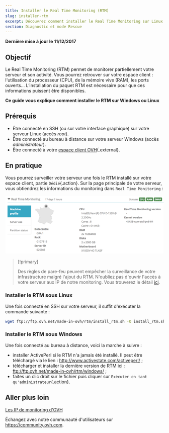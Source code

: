 ```yaml
---
title: Installer le Real Time Monitoring (RTM)
slug: installer-rtm
excerpt: Découvrez comment installer le Real Time Monitoring sur Linux ou Windows
section: Diagnostic et mode Rescue
---
```


**Dernière mise à jour le 11/12/2017**

## Objectif

Le Real Time Monitoring (RTM) permet de monitorer partiellement votre serveur et son activité. Vous pourrez retrouver sur votre espace client : l'utilisation du processeur (CPU), de la mémoire vive (RAM), les ports ouverts... L’installation du paquet RTM est nécessaire pour que ces informations puissent être disponibles.

**Ce guide vous explique comment installer le RTM sur Windows ou Linux**

## Prérequis

- Être connecté en SSH (ou sur votre interface graphique) sur votre serveur Linux (accès *root*).
- Être connecté au bureau à distance sur votre serveur Windows (accès *administrateur*).
- Être connecté à votre [espace client OVH](https://www.ovh.com/auth/?action=gotomanager){.external}.

## En pratique

Vous pourrez surveiller votre serveur une fois le RTM installé sur votre espace client, partie `Dédié`{.action}. Sur la page principale de votre serveur, vous obtiendrez les informations du monitoring dans `Real Time Monitoring` :

![Real Time Monitoring](images/rtm.png)

> [!primary]
>
> Des règles de pare-feu peuvent empêcher la surveillance de votre infrastructure malgré l'ajout du RTM. N'oubliez pas d'ouvrir l'accès à votre serveur aux IP de notre monitoring. Vous trouverez le détail [ici](https://docs.ovh.com/fr/dedicated/monitoring-ip-ovh/).
> 

### Installer le RTM sous Linux

Une fois connecté en SSH sur votre serveur, il suffit d'exécuter la commande suivante :

```sh
wget ftp://ftp.ovh.net/made-in-ovh/rtm/install_rtm.sh -O install_rtm.sh ; /bin/bash install_rtm.sh
```

### Installer le RTM sous Windows

Une fois connecté au bureau à distance, voici la marche à suivre :

- installer ActivePerl si le RTM n'a jamais été installé. Il peut être téléchargé via le lien : <http://www.activestate.com/activeperl/> ;
- télécharger et installer la dernière version de RTM ici : <ftp://ftp.ovh.net/made-in-ovh/rtm/windows/> ;
- faites un clic droit sur le fichier puis cliquer sur `Exécuter en tant qu'administrateur`{.action}.


## Aller plus loin

[Les IP de monitoring d'OVH](https://docs.ovh.com/fr/dedicated/monitoring-ip-ovh/)

Échangez avec notre communauté d'utilisateurs sur <https://community.ovh.com>.